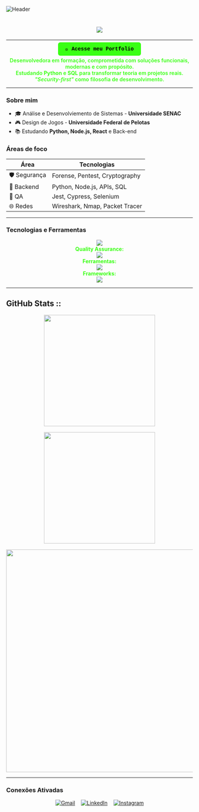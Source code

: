 ![Header](./your-header-image-name.png)


<h1 align="center">
  <img src="https://readme-typing-svg.herokuapp.com/?color=39FF14&center=true&vCenter=true&width=800&lines=💻+Oi%2C+eu+sou+a+Debs!;🚀+Dev+em+formação+com+foco+em+Cybersecurity+e+Back-end;🔒+Python+%7C+SQL+%7C+Testes+%7C+Análise+de+Redes;" />
</h1>

---

<p align="center" style="margin-top: 1rem;">
  <a href="https://debsdev.vercel.app" rel="noopener noreferrer" style="
    background-color: #39FF14; /* verde hacker */
    color: #000;
    padding: 10px 20px;
    text-decoration: none;
    font-weight: bold;
    border-radius: 6px;
    font-family: 'Courier New', Courier, monospace;
    transition: background-color 0.3s ease;
  "
  onmouseover="this.style.backgroundColor='#2ECC40';" 
  onmouseout="this.style.backgroundColor='#39FF14';"
  >
    🚀 Acesse meu Portfolio
  </a>
</p>


<p align="center" style="color:#39FF14; font-weight: 600;">
 Desenvolvedora em formação, comprometida com soluções funcionais, modernas e com propósito.<br>
 Estudando <strong>Python</strong> e <strong>SQL</strong> para transformar teoria em projetos reais.<br>
 <i>"Security-first"</i> como filosofia de desenvolvimento.
</p>

---

### Sobre mim

- 🎓 Análise e Desenvolviemento de Sistemas - **Universidade SENAC**  
- 🎮 Design de Jogos - **Universidade Federal de Pelotas**  
- 📚 Estudando **Python, Node.js, React** e Back-end  

### Áreas de foco

| Área        | Tecnologias |
|-------------|-------------|
| 🛡️ Segurança   | Forense, Pentest, Cryptography |
| 🔧 Backend     | Python, Node.js, APIs, SQL |
| 🧪 QA          | Jest, Cypress, Selenium |
| 🌐 Redes       | Wireshark, Nmap, Packet Tracer |

---

### Tecnologias e Ferramentas  

<p align="center">
  <img src="https://skillicons.dev/icons?i=html,css,js,ts,python,c,cs,docker,aws" />
  <br>
  <strong style="color:#39FF14;">Quality Assurance:</strong><br>
  <img src="https://skillicons.dev/icons?i=selenium,jest,postman,cypress" />
  <br>
  <strong style="color:#39FF14;">Ferramentas:</strong><br>
  <img src="https://skillicons.dev/icons?i=git,github,gitlab,figma,vscode" />
  <br>
  <strong style="color:#39FF14;">Frameworks:</strong><br>
  <img src="https://skillicons.dev/icons?i=react,nextjs,nodejs,vite,mysql,postgres,tailwind" />
</p>

---

## GitHub Stats ::

<p align="center" style="display:flex; justify-content: center; gap: 1rem; flex-wrap: wrap;">
  <img src="https://github-readme-stats.vercel.app/api?username=debsscc&show_icons=true&theme=dark&hide_border=true" width="300" />
  <img src="https://github-readme-stats.vercel.app/api/top-langs/?username=debsscc&layout=compact&theme=chartreuse-dark&hide_border=true&bg_color=000000" width="300" style="min-width: 200px; max-width: 100%;" />
</p>

<p align="center" style="margin-top: 1rem;">
  <img src="https://github-readme-activity-graph.vercel.app/graph?username=debsscc&bg_color=000000&color=39FF14&line=39FF14&point=39FF14&area=true&hide_border=true" width="600" style="max-width: 100%;" />
</p>

---

### Conexões Ativadas

<p align="center" style="gap: 1rem; display: flex; justify-content: center;">
  <a href="mailto:dbndy3@gmail.com">
    <img src="https://img.shields.io/badge/-dbndy3@gmail.com-39FF14?style=flat-square&logo=gmail&logoColor=black&labelColor=000000" alt="Gmail"/>
  </a>
  <a href="https://br.linkedin.com/in/debsscc">
    <img src="https://img.shields.io/badge/-LinkedIn-39FF14?style=flat-square&logo=linkedin&logoColor=black&labelColor=000000" alt="LinkedIn"/>
  </a>
  <a href="https://www.instagram.com/debs_scc/">
    <img src="https://img.shields.io/badge/-@debs_scc-39FF14?style=flat-square&logo=instagram&logoColor=black&labelColor=000000" alt="Instagram"/>
  </a>
</p>

